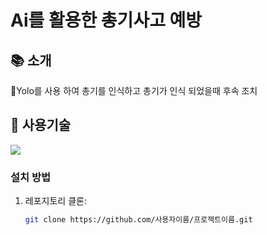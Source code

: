 # Ai를 활용한 총기사고 예방



## 📚 소개

Yolo를 사용 하여 총기를 인식하고 총기가 인식 되었을때 후속 조치

## 🚀 사용기술
<img src="https://img.shields.io/badge/JAVA-007396?
          style=flat&logo=Java&logoColor=white"/>

### 설치 방법

1. 레포지토리 클론:
   ```bash
   git clone https://github.com/사용자이름/프로젝트이름.git
